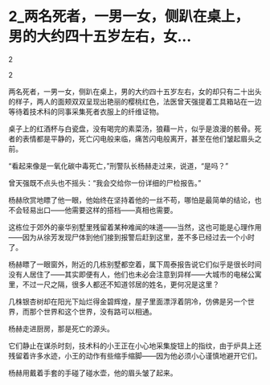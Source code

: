# 2_两名死者，一男一女，侧趴在桌上，男的大约四十五岁左右，女...

2

2

两名死者，一男一女，侧趴在桌上，男的大约四十五岁左右，女的却只有二十出头的样子，两人的面颊双双呈现出艳丽的樱桃红色，法医曾天强提着工具箱站在一边等待着技术科的同事采集死者衣服上的纤维证物。

桌子上的红酒杯与白瓷盘，没有喝完的素菜汤，狼藉一片，似乎是浪漫的骸骨。死者的表情都是平静的，死亡闪电般来临，痛苦闪电般离开，甚至在他们皱起眉头之前。

“看起来像是一氧化碳中毒死亡，”刑警队长杨赫走过来，说道，“是吗？”

曾天强既不点头也不摇头：“我会交给你一份详细的尸检报告。”

杨赫欣赏地瞟了他一眼，他始终在坚持着他的一丝不苟，哪怕是最简单的结论，也不会轻易出口——他需要这样的搭档——真相也需要。

这栋位于郊外的豪华别墅里残留着某种难闻的味道——当然，这也可能是心理作用——因为从徐芳发现尸体到他们接到报警后赶到这里，差不多已经过去一个小时了。

杨赫瞟了一眼窗外，附近的几栋别墅都空着，属下周泰报告说它们似乎是很长时间没有人居住了——其实即便有人，他们也未必会注意到异样——大城市的电梯公寓里，不过一尺之隔，很多人都还不知道邻居的姓名，更何况是这里？

几株银杏树却在阳光下灿烂得金碧辉煌，屋子里面漂浮着阴冷，仿佛是另一个世界，而那个世界和这个世界，没有路可以相通。

杨赫走进厨房，那是死亡的源头。

它们静止在谋杀时刻，技术科的小王正在小心地采集旋钮上的指纹，由于炉具上还残留着许多水迹，小王的动作有些缩手缩脚——因为他必须小心谨慎地避开它们。

杨赫用戴着手套的手碰了碰水壶，他的眉头皱了起来。
